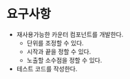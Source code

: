 # 요구사항
- 재사용가능한 카운터 컴포넌트를 개발한다.
  - 단위를 조정할 수 있다.
  - 시작과 끝을 정할 수 있다.
  - 노출할 소수점을 정할 수 있다.
- 테스트 코드를 작성한다.


